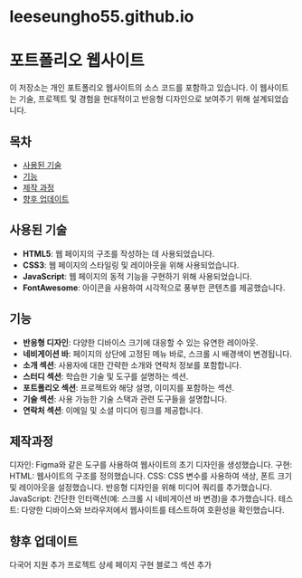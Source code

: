 # leeseungho55.github.io


# 포트폴리오 웹사이트

이 저장소는 개인 포트폴리오 웹사이트의 소스 코드를 포함하고 있습니다. 이 웹사이트는 기술, 프로젝트 및 경험을 현대적이고 반응형 디자인으로 보여주기 위해 설계되었습니다.

## 목차
- [사용된 기술](#사용된-기술)
- [기능](#기능)
- [제작 과정](#제작-과정)
- [향후 업데이트](#향후-업데이트)

## 사용된 기술
- **HTML5**: 웹 페이지의 구조를 작성하는 데 사용되었습니다.
- **CSS3**: 웹 페이지의 스타일링 및 레이아웃을 위해 사용되었습니다.
- **JavaScript**: 웹 페이지의 동적 기능을 구현하기 위해 사용되었습니다.
- **FontAwesome**: 아이콘을 사용하여 시각적으로 풍부한 콘텐츠를 제공했습니다.

## 기능
- **반응형 디자인**: 다양한 디바이스 크기에 대응할 수 있는 유연한 레이아웃.
- **네비게이션 바**: 페이지의 상단에 고정된 메뉴 바로, 스크롤 시 배경색이 변경됩니다.
- **소개 섹션**: 사용자에 대한 간략한 소개와 연락처 정보를 포함합니다.
- **스터디 섹션**: 학습한 기술 및 도구를 설명하는 섹션.
- **포트폴리오 섹션**: 프로젝트와 해당 설명, 이미지를 포함하는 섹션.
- **기술 섹션**: 사용 가능한 기술 스택과 관련 도구들을 설명합니다.
- **연락처 섹션**: 이메일 및 소셜 미디어 링크를 제공합니다.

## 제작과정
디자인: 
Figma와 같은 도구를 사용하여 웹사이트의 초기 디자인을 생성했습니다.
구현:
HTML: 웹사이트의 구조를 정의했습니다.
CSS: CSS 변수를 사용하여 색상, 폰트 크기 및 레이아웃을 설정했습니다. 반응형 디자인을 위해 미디어 쿼리를 추가했습니다.
JavaScript: 간단한 인터랙션(예: 스크롤 시 네비게이션 바 변경)을 추가했습니다.
테스트: 다양한 디바이스와 브라우저에서 웹사이트를 테스트하여 호환성을 확인했습니다.

## 향후 업데이트
다국어 지원 추가
프로젝트 상세 페이지 구현
블로그 섹션 추가
